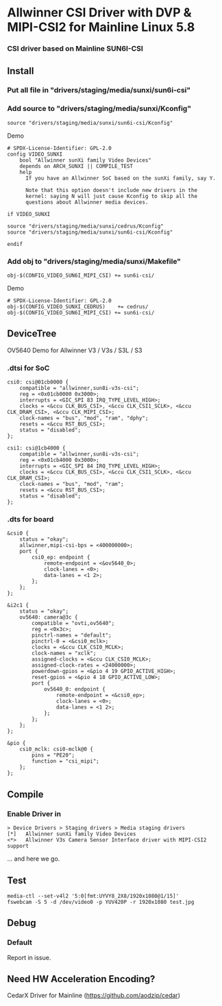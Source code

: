 # Allwinner CSI Driver with DVP & MIPI-CSI2 for Mainline Linux 5.8
### CSI driver based on Mainline SUN6I-CSI

## Install

### Put all file in "drivers/staging/media/sunxi/sun6i-csi"

### Add source to "drivers/staging/media/sunxi/Kconfig"
```
source "drivers/staging/media/sunxi/sun6i-csi/Kconfig"
```
Demo
```
# SPDX-License-Identifier: GPL-2.0
config VIDEO_SUNXI
	bool "Allwinner sunXi family Video Devices"
	depends on ARCH_SUNXI || COMPILE_TEST
	help
	  If you have an Allwinner SoC based on the sunXi family, say Y.

	  Note that this option doesn't include new drivers in the
	  kernel: saying N will just cause Kconfig to skip all the
	  questions about Allwinner media devices.

if VIDEO_SUNXI

source "drivers/staging/media/sunxi/cedrus/Kconfig"
source "drivers/staging/media/sunxi/sun6i-csi/Kconfig"

endif
```

### Add obj to "drivers/staging/media/sunxi/Makefile"
```
obj-$(CONFIG_VIDEO_SUN6I_MIPI_CSI) += sun6i-csi/
```
Demo
```
# SPDX-License-Identifier: GPL-2.0
obj-$(CONFIG_VIDEO_SUNXI_CEDRUS)	+= cedrus/
obj-$(CONFIG_VIDEO_SUN6I_MIPI_CSI) += sun6i-csi/
```

## DeviceTree
OV5640 Demo for Allwinner V3 / V3s / S3L / S3
### .dtsi for SoC
```
csi0: csi@01cb0000 {
    compatible = "allwinner,sun8i-v3s-csi";
    reg = <0x01cb0000 0x3000>;
    interrupts = <GIC_SPI 83 IRQ_TYPE_LEVEL_HIGH>;
    clocks = <&ccu CLK_BUS_CSI>, <&ccu CLK_CSI1_SCLK>, <&ccu CLK_DRAM_CSI>, <&ccu CLK_MIPI_CSI>;
    clock-names = "bus", "mod", "ram", "dphy";
    resets = <&ccu RST_BUS_CSI>;
    status = "disabled";
};

csi1: csi@1cb4000 {
    compatible = "allwinner,sun8i-v3s-csi";
    reg = <0x01cb4000 0x3000>;
    interrupts = <GIC_SPI 84 IRQ_TYPE_LEVEL_HIGH>;
    clocks = <&ccu CLK_BUS_CSI>, <&ccu CLK_CSI1_SCLK>, <&ccu CLK_DRAM_CSI>;
    clock-names = "bus", "mod", "ram";
    resets = <&ccu RST_BUS_CSI>;
    status = "disabled";
};
```
### .dts for board
```
&csi0 {
    status = "okay";
    allwinner,mipi-csi-bps = <400000000>;
    port {
        csi0_ep: endpoint {
            remote-endpoint = <&ov5640_0>;
            clock-lanes = <0>;
            data-lanes = <1 2>;
        };
    };
};

&i2c1 {
    status = "okay";
    ov5640: camera@3c {
        compatible = "ovti,ov5640";
        reg = <0x3c>;
        pinctrl-names = "default";
        pinctrl-0 = <&csi0_mclk>;
        clocks = <&ccu CLK_CSI0_MCLK>;
        clock-names = "xclk";
        assigned-clocks = <&ccu CLK_CSI0_MCLK>;
        assigned-clock-rates = <24000000>;
        powerdown-gpios = <&pio 4 19 GPIO_ACTIVE_HIGH>;
        reset-gpios = <&pio 4 18 GPIO_ACTIVE_LOW>;
        port {
            ov5640_0: endpoint {
                remote-endpoint = <&csi0_ep>;
                clock-lanes = <0>;
                data-lanes = <1 2>;
            };
        };
    };
};

&pio {
    csi0_mclk: csi0-mclk@0 {
        pins = "PE20";
        function = "csi_mipi";
    };
};
```
## Compile
### Enable Driver in 
```
> Device Drivers > Staging drivers > Media staging drivers
[*]   Allwinner sunXi family Video Devices
<*>   Allwinner V3s Camera Sensor Interface driver with MIPI-CSI2 support
```
... and here we go.

## Test
```
media-ctl --set-v4l2 '5:0[fmt:UYVY8_2X8/1920x1080@1/15]'
fswebcam -S 5 -d /dev/video0 -p YUV420P -r 1920x1080 test.jpg
```

## Debug
### Default
Report in issue.

## Need HW Acceleration Encoding?
CedarX Driver for Mainline (https://github.com/aodzip/cedar)
